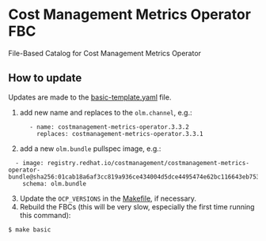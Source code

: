 # Cost Management Metrics Operator FBC

File-Based Catalog for Cost Management Metrics Operator

## How to update

Updates are made to the [basic-template.yaml](catalog-templates/basic-template.yaml) file.

1. add new name and replaces to the `olm.channel`, e.g.:
```
      - name: costmanagement-metrics-operator.3.3.2
        replaces: costmanagement-metrics-operator.3.3.1
```

2. add a new `olm.bundle` pullspec image, e.g.:
```
  - image: registry.redhat.io/costmanagement/costmanagement-metrics-operator-bundle@sha256:01cab18a6af3cc819a936ce434004d5dce4495474e62bc116643eb753c25cd91
    schema: olm.bundle
```

3. Update the `OCP_VERSIONS` in the [Makefile](Makefile), if necessary.
4. Rebuild the FBCs (this will be very slow, especially the first time running this command):
```
$ make basic
```
